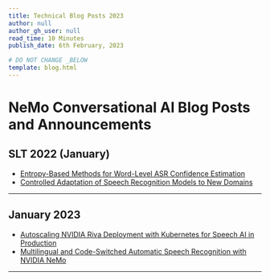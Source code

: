 ```yaml
---
title: Technical Blog Posts 2023
author: null
author_gh_user: null
read_time: 10 Minutes
publish_date: 6th February, 2023

# DO NOT CHANGE _BELOW
template: blog.html
---
```


# NeMo Conversational AI Blog Posts and Announcements

## SLT 2022 (January)

* [Entropy-Based Methods for Word-Level ASR Confidence Estimation](https://developer.nvidia.com/blog/entropy-based-methods-for-word-level-asr-confidence-estimation/)
* [Controlled Adaptation of Speech Recognition Models to New Domains](https://developer.nvidia.com/blog/controlled-adaptation-of-speech-recognition-models-to-new-domains/)

-----

## January 2023

* [Autoscaling NVIDIA Riva Deployment with Kubernetes for Speech AI in Production](https://developer.nvidia.com/blog/autoscaling-nvidia-riva-deployment-with-kubernetes-for-speech-ai-in-production/)
* [Multilingual and Code-Switched Automatic Speech Recognition with NVIDIA NeMo](https://developer.nvidia.com/blog/multilingual-and-code-switched-automatic-speech-recognition-with-nvidia-nemo/)

-----

